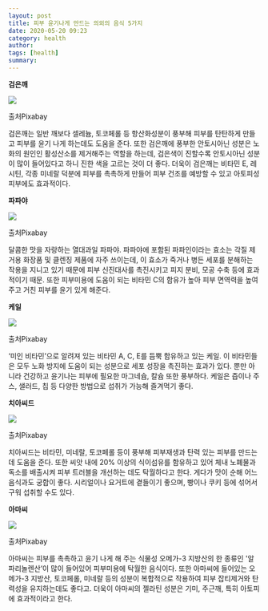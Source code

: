 ```yaml
---
layout: post
title: 피부 윤기나게 만드는 의외의 음식 5가지
date: 2020-05-20 09:23
category: health
author: 
tags: [health]
summary: 
---
```



**검은깨**

![](https://img1.daumcdn.net/thumb/R720x0/?fname=https%3A%2F%2Ft1.daumcdn.net%2Fliveboard%2Finterstella-story%2Fed661d2581d945698e0b9b4de8123c17.JPG)

출처Pixabay

검은깨는 일반 깨보다 셀레늄, 토코페롤 등 항산화성분이 풍부해 피부를 탄탄하게 만들고 피부를 윤기 나게 하는데도 도움을 준다. 또한 검은깨에 풍부한 안토시아닌 성분은 노화의 원인인 활성산소를 제거해주는 역할을 하는데, 검은색이 진할수록 안토시아닌 성분이 많이 들어있다고 하니 진한 색을 고르는 것이 더 좋다. 더욱이 검은깨는 비타민 E, 레시틴, 각종 미네랄 덕분에 피부를 촉촉하게 만들어 피부 건조를 예방할 수 있고 아토피성 피부에도 효과적이다.

**파파야**

![](https://img1.daumcdn.net/thumb/R720x0/?fname=https%3A%2F%2Ft1.daumcdn.net%2Fliveboard%2Finterstella-story%2Fe6642b41c207483c92c427a66e58906b.JPG)

출처Pixabay

달콤한 맛을 자랑하는 열대과일 파파야. 파파야에 포함된 파파인이라는 효소는 각질 제거용 화장품 및 클렌징 제품에 자주 쓰이는데, 이 효소가 죽거나 병든 세포를 분해하는 작용을 지니고 있기 때문에 피부 신진대사를 촉진시키고 피지 분비, 모공 수축 등에 효과적이기 때문. 또한 피부미용에 도움이 되는 비타민 C의 함유가 높아 피부 면역력을 높여주고 거친 피부를 윤기 있게 해준다.

**케일**

![](https://img1.daumcdn.net/thumb/R720x0/?fname=https%3A%2F%2Ft1.daumcdn.net%2Fliveboard%2Finterstella-story%2Fb8da9647a7e246779b888526d0b85013.JPG)

출처Pixabay

‘미인 비타민’으로 알려져 있는 비타민 A, C, E를 듬뿍 함유하고 있는 케일. 이 비타민들은 모두 노화 방지에 도움이 되는 성분으로 세포 성장을 촉진하는 효과가 있다. 뿐만 아니라 건강하고 윤기나는 피부에 필요한 마그네슘, 칼슘 또한 풍부하다. 케일은 즙이나 주스, 샐러드, 칩 등 다양한 방법으로 섭취가 가능해 즐겨먹기 좋다.

**치아씨드**

![](https://img1.daumcdn.net/thumb/R720x0/?fname=https%3A%2F%2Ft1.daumcdn.net%2Fliveboard%2Finterstella-story%2F0ec6959bb96c4767b70568e088e27175.JPG)

출처Pixabay

치아씨드는 비타민, 미네랄, 토코페롤 등이 풍부해 피부재생과 탄력 있는 피부를 만드는데 도움을 준다. 또한 씨앗 내에 20% 이상의 식이섬유를 함유하고 있어 체내 노폐물과 독소를 배출시켜 피부 트러블을 개선하는 데도 탁월하다고 한다. 게다가 맛이 순해 어느 음식과도 궁합이 좋다. 시리얼이나 요거트에 곁들이기 좋으며, 빵이나 쿠키 등에 섞어서 구워 섭취할 수도 있다.

**아마씨**

![](https://img1.daumcdn.net/thumb/R720x0/?fname=https%3A%2F%2Ft1.daumcdn.net%2Fliveboard%2Finterstella-story%2Ffb1ca3580f07439295e848cb1fd4b002.JPG)

출처Pixabay

아마씨는 피부를 촉촉하고 윤기 나게 해 주는 식물성 오메가-3 지방산의 한 종류인 '알파리놀렌산’이 많이 들어있어 피부미용에 탁월한 음식이다. 또한 아마씨에 들어있는 오메가-3 지방산, 토코페롤, 미네랄 등의 성분이 복합적으로 작용하여 피부 잡티제거와 탄력성을 유지하는데도 좋다고. 더욱이 아마씨의 젤라틴 성분은 기미, 주근깨, 특히 아토피에 효과적이라고 한다.